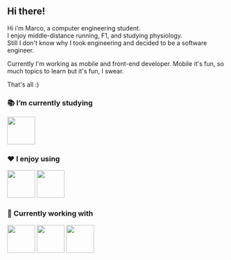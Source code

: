 ## Hi there!
Hi i'm Marco, a computer engineering student.    
I enjoy middle-distance running, F1, and studying physiology.  
Still I don't know why I took engineering and decided to be a software engineer.

Currently I'm working as mobile and front-end developer.
Mobile it's fun, so much topics to learn but it's fun, I swear.

That's all :) 
<!--
**oppaoppai/oppaoppai** is a ✨ _special_ ✨ repository because its `README.md` (this file) appears on your GitHub profile.

Here are some ideas to get you started:

- 🔭 I’m currently working on ...
- 🌱 I’m currently learning ...
- 👯 I’m looking to collaborate on ...
- 🤔 I’m looking for help with ...
- 💬 Ask me about ...
- 📫 How to reach me: ...
- 😄 Pronouns: ...
- ⚡ Fun fact: ...
-->

### 📚 I’m currently studying
<img src="https://cdn.jsdelivr.net/gh/devicons/devicon/icons/tensorflow/tensorflow-original.svg" width="64"/>
<!--<img src="https://cdn.jsdelivr.net/gh/devicons/devicon/icons/c/c-original.svg" width="64"/>-->
<!--<img src="https://cdn.jsdelivr.net/gh/devicons/devicon/icons/go/go-original-wordmark.svg" width="64"/>-->
<!--<img src="https://i.ibb.co/1vgCrKN/ARM-architecture-Logo-wine.png" alt="asm">-->

### ❤️ I enjoy using
<img src="https://cdn.jsdelivr.net/gh/devicons/devicon/icons/typescript/typescript-original.svg" width="64"/>  <img src="https://cdn.jsdelivr.net/gh/devicons/devicon/icons/react/react-original.svg" width="64"/>
<!--<img src="https://cdn.jsdelivr.net/gh/devicons/devicon/icons/fsharp/fsharp-original.svg" width="64"/>-->
<!--<img src="https://cdn.jsdelivr.net/gh/devicons/devicon/icons/python/python-original-wordmark.svg" width="64"/>-->

          

### 🔭 Currently working with
<img src="https://cdn.jsdelivr.net/gh/devicons/devicon/icons/flutter/flutter-original.svg" width="64"/> <img src="https://cdn.jsdelivr.net/gh/devicons/devicon/icons/android/android-original.svg" width="64"/> <img src="https://cdn.jsdelivr.net/gh/devicons/devicon/icons/swift/swift-original.svg" width="64"/>
          

